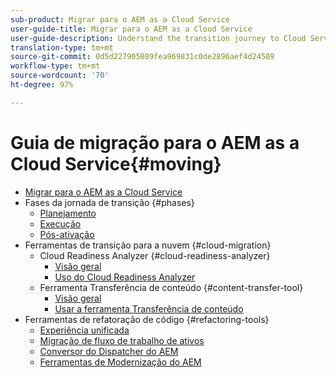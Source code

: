 ```yaml
---
sub-product: Migrar para o AEM as a Cloud Service
user-guide-title: Migrar para o AEM as a Cloud Service
user-guide-description: Understand the transition journey to Cloud Service.
translation-type: tm+mt
source-git-commit: 0d5d227905089fea969831c0de2896aef4d24589
workflow-type: tm+mt
source-wordcount: '70'
ht-degree: 97%

---
```



# Guia de migração para o AEM as a Cloud Service{#moving}

+ [Migrar para o AEM as a Cloud Service](/help/move-to-cloud-service/home.md)
+ Fases da jornada de transição {#phases}
   + [Planejamento](/help/move-to-cloud-service/planning.md)
   + [Execução](/help/move-to-cloud-service/execution.md)
   + [Pós-ativação](/help/move-to-cloud-service/post-go-live.md)
+ Ferramentas de transição para a nuvem {#cloud-migration}
   + Cloud Readiness Analyzer {#cloud-readiness-analyzer}
      + [Visão geral](/help/move-to-cloud-service/cloud-readiness-analyzer/overview-cloud-readiness-analyzer.md)
      + [Uso do Cloud Readiness Analyzer](/help/move-to-cloud-service/cloud-readiness-analyzer/using-cloud-readiness-analyzer.md)
   + Ferramenta Transferência de conteúdo {#content-transfer-tool}
      + [Visão geral](/help/move-to-cloud-service/content-transfer-tool/overview-content-transfer-tool.md)
      + [Usar a ferramenta Transferência de conteúdo](/help/move-to-cloud-service/content-transfer-tool/using-content-transfer-tool.md)
+ Ferramentas de refatoração de código {#refactoring-tools}
   + [Experiência unificada](/help/move-to-cloud-service/unified-experience.md)
   + [Migração de fluxo de trabalho de ativos](/help/move-to-cloud-service/moving-to-aem-assets/asset-workflow-migration-tool.md)
   + [Conversor do Dispatcher do AEM](/help/move-to-cloud-service/refactoring-tools/dispatcher-transformation-utility-tools.md)
   + [Ferramentas de Modernização do AEM](/help/move-to-cloud-service/refactoring-tools/aem-modernization-tools.md)
